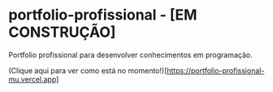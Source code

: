 # portfolio-profissional - [EM CONSTRUÇÃO]
Portfolio profissional para desenvolver conhecimentos em programação.

(Clique aqui para ver como está no momento!)[https://portfolio-profissional-mu.vercel.app]
